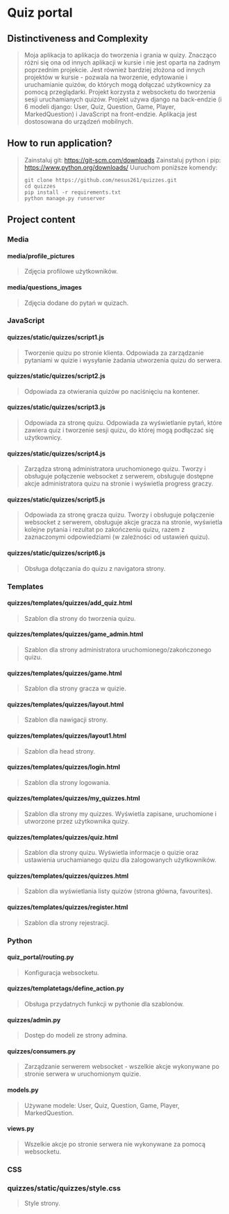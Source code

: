# Quiz portal

## Distinctiveness and Complexity

> Moja aplikacja to aplikacja do tworzenia i grania w quizy. Znacząco różni się ona od innych aplikacji w kursie i nie jest oparta na żadnym poprzednim projekcie. Jest również bardziej złożona od innych projektów w kursie - pozwala na tworzenie, edytowanie i uruchamianie quizów, do których mogą dołączać użytkownicy za pomocą przeglądarki. Projekt korzysta z websocketu do tworzenia sesji uruchamianych quizów.
> Projekt używa django na back-endzie (i 6 modeli django: User, Quiz, Question, Game, Player, MarkedQuestion) i JavaScript na front-endzie.
> Aplikacja jest dostosowana do urządzeń mobilnych.

## How to run application?

> Zainstaluj git: https://git-scm.com/downloads
> Zainstaluj python i pip: https://www.python.org/downloads/
> Uuruchom poniższe komendy:
>
> ```
> git clone https://github.com/nesus261/quizzes.git
> cd quizzes
> pip install -r requirements.txt
> python manage.py runserver
> ```

## Project content

### Media

#### **media/profile_pictures**

> Zdjęcia profilowe użytkowników.

#### **media/questions_images**

> Zdjęcia dodane do pytań w quizach.

### JavaScript

#### **quizzes/static/quizzes/script1.js**

> Tworzenie quizu po stronie klienta. Odpowiada za zarządzanie pytaniami w quizie i wysyłanie żadania utworzenia quizu do serwera.

#### **quizzes/static/quizzes/script2.js**

> Odpowiada za otwierania quizów po naciśnięciu na kontener.

#### **quizzes/static/quizzes/script3.js**

> Odpowiada za stronę quizu. Odpowiada za wyświetlanie pytań, które zawiera quiz i tworzenie sesji quizu, do której mogą podłączać się użytkownicy.

#### **quizzes/static/quizzes/script4.js**

> Zarządza stroną administratora uruchomionego quizu. Tworzy i obsługuje połączenie websocket z serwerem, obsługuje dostępne akcje administratora quizu na stronie i wyświetla progress graczy.

#### **quizzes/static/quizzes/script5.js**

> Odpowiada za stronę gracza quizu. Tworzy i obsługuje połączenie websocket z serwerem, obsługuje akcje gracza na stronie, wyświetla kolejne pytania i rezultat po zakończeniu quizu, razem z zaznaczonymi odpowiedziami (w zależności od ustawień quizu).

#### **quizzes/static/quizzes/script6.js**

> Obsługa dołączania do quizu z navigatora strony.

### Templates

#### **quizzes/templates/quizzes/add_quiz.html**

> Szablon dla strony do tworzenia quizu.

#### **quizzes/templates/quizzes/game_admin.html**

> Szablon dla strony administratora uruchomionego/zakończonego quizu.

#### **quizzes/templates/quizzes/game.html**

> Szablon dla strony gracza w quizie.

#### **quizzes/templates/quizzes/layout.html**

> Szablon dla nawigacji strony.

#### **quizzes/templates/quizzes/layout1.html**

> Szablon dla head strony.

#### **quizzes/templates/quizzes/login.html**

> Szablon dla strony logowania.

#### **quizzes/templates/quizzes/my_quizzes.html**

> Szablon dla strony my quizzes. Wyświetla zapisane, uruchomione i utworzone przez użytkownika quizy.

#### **quizzes/templates/quizzes/quiz.html**

> Szablon dla strony quizu. Wyświetla informacje o quizie oraz ustawienia uruchamianego quizu dla zalogowanych użytkowników.

#### **quizzes/templates/quizzes/quizzes.html**

> Szablon dla wyświetlania listy quizów (strona główna, favourites).

#### **quizzes/templates/quizzes/register.html**

> Szablon dla strony rejestracji.

### Python

#### **quiz_portal/routing.py**

> Konfiguracja websocketu.

#### **quizzes/templatetags/define_action.py**

> Obsługa przydatnych funkcji w pythonie dla szablonów.

#### **quizzes/admin.py**

> Dostęp do modeli ze strony admina.

#### **quizzes/consumers.py**

> Zarządzanie serwerem websocket - wszelkie akcje wykonywane po stronie serwera w uruchomionym quizie.

#### **models.py**

> Używane modele: User, Quiz, Question, Game, Player, MarkedQuestion.

#### **views.py**

> Wszelkie akcje po stronie serwera nie wykonywane za pomocą websocketu.

### CSS

### **quizzes/static/quizzes/style.css**

> Style strony.
